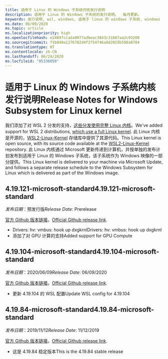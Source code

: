 ```yaml
---
title: 适用于 Linux 的 Windows 子系统内核发行说明
description: 适用于 Linux 的 Windows 子系统的发行说明。  每月更新。
keywords: 发行说明, wsl, windows, 适用于 linux 的 windows 子系统, windows 子系统, ubuntu, kernel
ms.date: 06/09/2020
ms.topic: article
ms.localizationpriority: high
ms.openlocfilehash: e2409fccada9077adbeac3843c31b8faa2c93208
ms.sourcegitcommit: f1b049a1276782d4f2754f46a8d2025b598a0784
ms.translationtype: HT
ms.contentlocale: zh-CN
ms.lasthandoff: 06/24/2020
ms.locfileid: "85336050"
---
```

# <a name="release-notes-for-windows-subsystem-for-linux-kernel"></a><span data-ttu-id="71904-105">适用于 Linux 的 Windows 子系统内核发行说明</span><span class="sxs-lookup"><span data-stu-id="71904-105">Release Notes for Windows Subsystem for Linux kernel</span></span>

<span data-ttu-id="71904-106">我们添加了对 WSL 2 分发的支持，[这些分发使用完整 Linux 内核](https://devblogs.microsoft.com/commandline/shipping-a-linux-kernel-with-windows/)。</span><span class="sxs-lookup"><span data-stu-id="71904-106">We've added support for WSL 2 distributions, [which use a full Linux kernel](https://devblogs.microsoft.com/commandline/shipping-a-linux-kernel-with-windows/).</span></span> <span data-ttu-id="71904-107">此 Linux 内核是开源的，[WSL2-Linux-Kernel](https://github.com/microsoft/WSL2-Linux-Kernel) 存储库中提供了其源代码。</span><span class="sxs-lookup"><span data-stu-id="71904-107">This Linux kernel is open source, with its source code available at the [WSL2-Linux-Kernel](https://github.com/microsoft/WSL2-Linux-Kernel) repository.</span></span> <span data-ttu-id="71904-108">此 Linux 内核通过 Microsoft 更新传递到计算机，并按单独的发布计划发布到适用于 Linux 的 Windows 子系统，该子系统作为 Windows 映像的一部分提供。</span><span class="sxs-lookup"><span data-stu-id="71904-108">This Linux kernel is delivered to your machine via Microsoft Update, and follows a separate release schedule to the Windows Subsystem for Linux which is delivered as part of the Windows image.</span></span>

## <a name="419121-microsoft-standard"></a><span data-ttu-id="71904-109">4.19.121-microsoft-standard</span><span class="sxs-lookup"><span data-stu-id="71904-109">4.19.121-microsoft-standard</span></span>
<span data-ttu-id="71904-110">*发布日期*：预发行版</span><span class="sxs-lookup"><span data-stu-id="71904-110">*Release Date*: Prerelease</span></span>

<span data-ttu-id="71904-111">[官方 Github 版本链接](https://github.com/microsoft/WSL2-Linux-Kernel/releases/tag/4.19.121-microsoft-standard)。</span><span class="sxs-lookup"><span data-stu-id="71904-111">[Official Github release link](https://github.com/microsoft/WSL2-Linux-Kernel/releases/tag/4.19.121-microsoft-standard).</span></span>

* <span data-ttu-id="71904-112">Drivers: hv: vmbus: hook up dxgkrnl</span><span class="sxs-lookup"><span data-stu-id="71904-112">Drivers: hv: vmbus: hook up dxgkrnl</span></span>
* <span data-ttu-id="71904-113">添加了对 GPU 计算的支持</span><span class="sxs-lookup"><span data-stu-id="71904-113">Added support for GPU Compute</span></span>

## <a name="419104-microsoft-standard"></a><span data-ttu-id="71904-114">4.19.104-microsoft-standard</span><span class="sxs-lookup"><span data-stu-id="71904-114">4.19.104-microsoft-standard</span></span>
<span data-ttu-id="71904-115">*发布日期*：2020/06/09</span><span class="sxs-lookup"><span data-stu-id="71904-115">*Release Date*: 06/09/2020</span></span> 

<span data-ttu-id="71904-116">[官方 Github 版本链接](https://github.com/microsoft/WSL2-Linux-Kernel/releases/tag/4.19.104-microsoft-standard)。</span><span class="sxs-lookup"><span data-stu-id="71904-116">[Official Github release link](https://github.com/microsoft/WSL2-Linux-Kernel/releases/tag/4.19.104-microsoft-standard).</span></span>

* <span data-ttu-id="71904-117">更新 4.19.104 的 WSL 配置</span><span class="sxs-lookup"><span data-stu-id="71904-117">Update WSL config for 4.19.104</span></span>

## <a name="41984-microsoft-standard"></a><span data-ttu-id="71904-118">4.19.84-microsoft-standard</span><span class="sxs-lookup"><span data-stu-id="71904-118">4.19.84-microsoft-standard</span></span>
<span data-ttu-id="71904-119">*发布日期*：2019/11/12</span><span class="sxs-lookup"><span data-stu-id="71904-119">*Release Date*: 11/12/2019</span></span> 

<span data-ttu-id="71904-120">[官方 Github 版本链接](https://github.com/microsoft/WSL2-Linux-Kernel/releases/tag/4.19.84-microsoft-standard)。</span><span class="sxs-lookup"><span data-stu-id="71904-120">[Official Github release link](https://github.com/microsoft/WSL2-Linux-Kernel/releases/tag/4.19.84-microsoft-standard).</span></span>

* <span data-ttu-id="71904-121">这是 4.19.84 稳定版本</span><span class="sxs-lookup"><span data-stu-id="71904-121">This is the 4.19.84 stable release</span></span>

